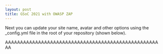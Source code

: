 ```yaml
---
layout: post
title: GSoC 2021 with OWASP ZAP
---
```


Next you can update your site name, avatar and other options using the _config.yml file in the root of your repository (shown below).

AAAAAAAAAAAAAAAAAAAAAAAAAAAAAAAAAAAAAAAAAAAAAAAAAAAAA
